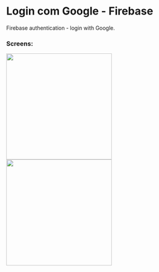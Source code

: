 # Login com Google - Firebase

Firebase authentication - login with Google.

### Screens: 

<img height=280 src="https://github.com/MariaE-duarda/fireGoogle/blob/main/public/screen%20login.png?raw=true"> <img height=280 src="https://github.com/MariaE-duarda/fireGoogle/blob/main/public/screen%20Logado.png?raw=true">
